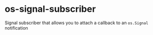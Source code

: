 # os-signal-subscriber
Signal subscriber that allows you to attach a callback to an `os.Signal` notification
